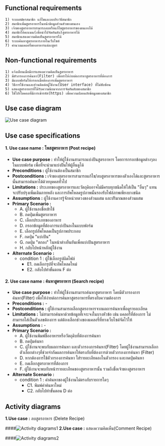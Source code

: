 ## Functional requirements ##

    1) ระบบสมัครสมาชิก แก้ไขและลบประวัติสมาชิก
    2) สมาชิกเพิ่มสูตรอาหารในหน้าข้อมูลส่วนตัวของตนเอง
    3) เจ้าของสูตรอาหารสามารถลบหรือแก้ไขสูตรอาหารของตนเองได้
    4) สมาชิกให้คะแนน(เพื่อนำไปจัดอันดับ)สูตรอาหารได้
    5) สมาชิกแสดงความคิดเห็นสูตรอาหารได้
    6) ระบบค้นหาสูตรอาหารภายในเว็บไซต์
    7) คำนวณแคลอรี่ของอาหารแต่ละสูตร
  
## Non-functional requirements ##

    1) แจ้งเตือนเมื่อมีการแสดงความคิดเห็นสูตรอาหาร
    2) มีตัวกรองการค้นหา(Filter) เพื่อทำให้ง่ายต่อการหาสูตรอาหารที่ต้องการ
    3) มีแบบฟอร์มให้กรอกเมื่อต้องการเพิ่มสูตรอาหาร
    4) วิธีการใช้งานและส่วนติดต่อผู้ใช้งาน(User interface) ที่ไม่ซับซ้อน
    5) แสดงสูตรอาหารที่ได้รับความนิยมจากการจัดอันดับของสมาชิก
    6) ใช้โปรโตคอลที่มีการเข้ารหัส(https) เพื่อความปลอดภัยข้อมูลของสมาชิก

## Use case diagram ##

![Use case diagram](http://i.imgur.com/6lwTO1r.png)

## Use case specifications ##

#### **1. Use case name :** โพสสูตรอาหาร (Post recipe) ####
- **Use case purpose :** ทำให้ผู้ใช้งานสามารถแบ่งปันสูตรอาหาร โดยการกรอกข้อมูลต่างๆลงในแบบฟอร์ม เพื่อที่จะนำมาแบ่งปันให้ผู้อื่นดูได้
- **Preconditions :** ผู้ใช้งานต้องเป็นสมาชิก
- **Postconditions :** เจ้าของสุตรอาหารสามารถแก้ไข/ลบสูตรอาหารของตัวเองได้และสูตรอาหารนั้นสามารถค้นหาได้ด้วยบุคคลทั่วไป
- **Limitations :** ประเภทของสูตรอาหารและวัตถุดิบอาจไม่มีครบทุกชนิดให้ใส่เป็น "อื่นๆ" แทน จะปรับปรุงเพิ่มเติมภายหลัง และการอัพโหลดรูปภาพนั้นรองรับไฟล์ภาพเพียงบางชนิด
- **Assumptions :** ผู้ใช้งานควรรู้จักหน่วยตวงของส่วนผสม และปริมาณของส่วนผสม
- **Primary Scenario :**
  - A.	ผู้ใช้งานลงชื่อเข้าใช้
  - B.	กดปุ่มเพิ่มสูตรอาหาร
  - C.	เลือกประเภทของอาหาร
  - D.	กรอกข้อมูลที่ต้องการแบ่งปันลงในแบบฟอร์ม
  - E.	เลือกรูปอัพโหลดเป็นรูปภาพประกอบ
  - F.	กดปุ่ม "แบ่งปัน"
  - G.	กดปุ่ม "ตกลง" ในหน้าต่างยืนยันเพื่อแบ่งปันสูตรอาหาร
  - H.	กลับไปหน้าหลักผู้ใช้งาน
- **Alternate Scenario :** 
  - condition 1 : ผู้ใช้เลือกรูปผิดไฟล์
    - E1. กดเลือกรุปที่จะอัพโหลดใหม่ 
    - E2. กลับไปทำขั้นตอน F ต่อ
   

#### **2. Use case name :** ค้นหาสูตรอาหาร (Search recipe) ####
- **Use case purpose :** ทำให้ผู้ใช้งานสามารถค้นหาสูตรอาหาร โดยมีตัวกรองการค้นหา(Filter) เพื่อให้ง่ายต่อการค้นหาสูตรอาหารที่ตรงกับความต้องการ
- **Preconditions :** -
- **Postconditions :** ผู้ใช้งานสามารถเลือกสูตรอาหารจากผลการค้นหาเพื่อดูรายละเอียด
- **Limitations :** ไม่สามารถค้นหาด้วยข้อมูลที่เจาะจงในบางหัวข้อ เช่น แคลอรี่ที่ต้องการ ไม่สามารถใส่เป็นตัวเลขต้องการ แต่ต้องเลือกช่วงของแคลอรี่ที่ทางเว็บไซต์จัดไว้ให้
- **Assumptions :** -
- **Primary Scenario :**
  -  A. ผู้ใช้งานพิมพ์ชื่ออาหารหรือวัตถุดิบที่ต้องการค้นหา
  -  B. กดปุ่มค้นหา
  -  C. ผู้ใช้งานจะพบกับผลการค้นหา และตัวกรองการค้นหา(Filter) โดยผู้ใช้งานสามารถเลือกตัวเลือกต่างๆที่ช่วยจำกัดผลการค้นหาให้ตรงกับที่ต้องการด้วยตัวกรองการค้นหา (Filter)
  -  D. หากต้องการใช้ตัวกรองการค้นหา ใส่รายละเอียดลงในตัวกรอง และกดปุ่มค้นหา
  -  E. กดเลือกสูตรอาหารที่ต้องการ
  -  F. ผู้ใช้งานจะพบกับหน้ารายละเอียดของสูตรอาหารนั้น รวมถึงชื่อเจ้าของสูตรอาหาร
- **Alternate Scenario :** 
  - condition 1 : คำค้นหาของผู้ใช้งานไม่ตรงกับรายการใดๆ
    - C1. พิมพ์คำค้นหาใหม่
    - C2. กลับไปทำขั้นตอน D ต่อ


## Activity diagrams ##

**1.Use case :** ลบสูตรอาหาร (Delete Recipe)

####![Activity diagrams1](http://i.imgur.com/lpJxAJI.jpg)
**2.Use case :** แสดงความคิดเห็น(Comment Recipe)

####![Activity diagrams2](http://i.imgur.com/7xWr8Ap.jpg)
